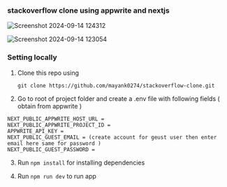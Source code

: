 ### stackoverflow clone using appwrite and nextjs

![Screenshot 2024-09-14 124312](https://github.com/user-attachments/assets/22677b83-d364-4f54-ae2b-d28a06c8218a)

![Screenshot 2024-09-14 123054](https://github.com/user-attachments/assets/69e52534-6b5f-4319-a3c9-88ce7e365f6d)



### Setting locally

1. Clone this repo using
   ```
   git clone https://github.com/mayank0274/stackoverflow-clone.git
   
   ```
2. Go to root of project folder and create a .env file with following fields ( obtain from appwrite )
  ```
NEXT_PUBLIC_APPWRITE_HOST_URL =
NEXT_PUBLIC_APPWRITE_PROJECT_ID =
APPWRITE_API_KEY =
NEXT_PUBLIC_GUEST_EMAIL = (create account for geust user then enter email here same for password )
NEXT_PUBLIC_GUEST_PASSWORD = 
  ```

3. Run ``` npm install ``` for installing dependencies

4. Run ``` npm run dev ``` to run app
